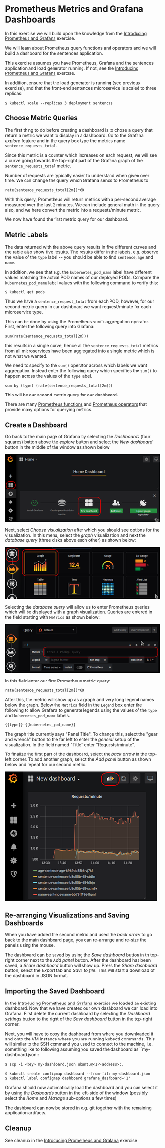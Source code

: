 # Prometheus Metrics and Grafana Dashboards

In this exercise we will build upon the knowledge from the [Introducing
Prometheus and Grafana](introducing-prometheus-and-grafana.md) exercise.

We will learn about Prometheus query functions and operators and we will build a
dashboard for the sentences application.

This exercise assumes you have Prometheus, Grafana and the sentences application
and load generator running. If not, see the [Introducing Prometheus and
Grafana](introducing-prometheus-and-grafana.md) exercise.

In addition, ensure that the load generator is running (see previous exercise),
and that the front-end sentences microservice is scaled to three replicas:

```shell
$ kubectl scale --replicas 3 deployment sentences
```

## Choose Metric Queries

The first thing to do before creating a dashboard is to chose a query that
return a metric we want to display in a dashboard.  Go to the Grafana *explore*
feature and in the query box type the metrics name `sentence_requests_total`.

Since this metric is a counter which increases on each request, we will see a
curve going towards the top-right part of the Grafana graph of the
`sentence_requests_total` metric.

Number of requests are typically easier to understand when given over time. We
can change the query which Grafana sends to Prometheus to 

```
rate(sentence_requests_total[2m])*60
```

With this query, Prometheus will return metrics with a per-second average
measured over the last 2 minutes. We can include general math in the query also,
and we here convert the metric into a requests/minute metric.

We now have found the first metric query for our dashboard.

## Metric Labels

The data returned with the above query results in five different curves and the
table also show five results. The results differ in the labels, e.g. observe the
value of the `type` label -- you should be able to find `sentence`, `age` and
`name`.

In addition, we see that e.g. the `kubernetes_pod_name` label have different
values matching the actual POD names of our deployed PODs. Compare the
`kubernetes_pod_name` label values with the following command to verify this:

```shell
$ kubectl get pods
```

Thus we have a `sentence_request_total` from each POD, however, for our second
metric query in our dashboard we want request/minute for each microservice type.

This can be done by using the Prometheus `sum()` aggregation operator. First,
enter the following query into Grafana:

```
sum(rate(sentence_requests_total[2m]))
```

this results in a single curve, hence all the `sentence_requests_total` metrics
from all microservices have been aggregated into a single metric which is not
what we wanted.

We need to specify to the `sum()` operator across which labels we want
aggregation. Instead enter the following query which specifies the `sum()` to
happen across the values of the `type` label.

```
sum by (type) (rate(sentence_requests_total[2m]))
```

This will be our second metric query for our dashboard.

There are many [Prometheus
functions](https://prometheus.io/docs/prometheus/latest/querying/functions/) and
[Prometheus
operators](https://prometheus.io/docs/prometheus/latest/querying/operators/)
that provide many options for querying metrics.

## Create a Dashboard

Go back to the main page of Grafana by selecting the *Dashboards* (four squares)
button above the *explore* button and select the *New dashboard* button in the
middle of the window as shown below:

![create-dashboard](images/create-dashboard.png)

Next, select *Choose visualization* after which you should see options for the
visualization. In this menu, select the *graph* visualization and next the
*database query* (three disks above each other) as shown below:

![select-graph](images/select-graph.png)

Selecting the *database query* will allow us to enter Prometheus queries which
will be displayed with a graph visualization. Queries are entered in the field
starting with `Metrics` as shown below:

![enter-query](images/enter-query.png)

In this field enter our first Prometheus metric query:

```
rate(sentence_requests_total[2m])*60
```

After this, the metric will show up as a graph and very long legend names below
the graph. Below the `Metrics` field in the `Legend` box enter the following to
allow Grafana to generate legends using the values of the `type` and
`kubernetes_pod_name` labels.

```
{{type}}-{{kubernetes_pod_name}}
```

The graph title currently says "Panel Title". To change this, select the "gear
and wrench" button to the far left to enter the *general* setup of the
visualization. In the field named "Title" enter "Requests/minute".

To finalize the first part of the dashboard, select the *back arrow* in the
top-left corner.  To add another graph, select the *Add panel* button as shown
below and repeat for our second metric.

![add-panel](images/add-panel.png)

## Re-arranging Visualizations and Saving Dashboards

When you have added the second metric and used the *back arrow* to go back to
the main dashboard page, you can re-arrange and re-size the panels using the
mouse.

The dashboard can be saved by using the *Save dashboard* button in th top-right
corner next to the *Add panel* button.  After the dashboard has been saved, a
*Share dashboard* button will show up.  Press the *Share dashboard* button,
select the *Export* tab and *Save to file*. This will start a download of the
dashboard in JSON format.

## Importing the Saved Dashboard

In the [Introducing Prometheus and
Grafana](introducing-prometheus-and-grafana.md) exercise we loaded an existing
dashboard. Now that we have created our own dashboard we can load into Grafana.
First delete the current dashboard by selecting the *Dashboard settings* button
to the right of the *Save dashboard* button in the top-right corner.

Next, you will have to copy the dashboard from where you downloaded it and onto
the VM instance where you are running kubectl commands.  This will similar to
the SSH command you used to connect to the machine, i.e. something like to
following assuming you saved the dashboard as ``my-dashboard.json::

```shell
$ scp -i <key> my-dashboard.json ubuntu@<IP-address>:.
```

```shell
$ kubectl create configmap dashboard --from-file my-dashboard.json
$ kubectl label configmap dashboard grafana_dashboard='1'
```

Grafana should now automatically load the dashboard and you can select it by
using the *Dasboards* button in the left-side of the window (possibly select the
*Home* and *Manage* sub-options a few times)

The dashboard can now be stored in e.g. git together with the remaining
application artifacts.

## Cleanup

See cleanup in the [Introducing Prometheus and
Grafana](introducing-prometheus-and-grafana.md) exercise